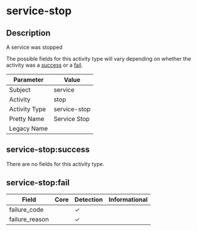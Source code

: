 service-stop
============

Description
-----------
A service was stopped

The possible fields for this activity type will vary depending on whether the activity was a [success](#service-stopsuccess) or a [fail](#service-stopfail).

| Parameter     | Value        |
| ------------- | ------------ |
| Subject       | service      |
| Activity      | stop         |
| Activity Type | service-stop |
| Pretty Name   | Service Stop |
| Legacy Name   |              |

service-stop:success
--------------------

There are no fields for this activity type.


service-stop:fail
-----------------

| Field          | Core | Detection | Informational |
| -------------- | ---- | --------- | ------------- |
| failure_code   |      | &#10003;  |               |
| failure_reason |      | &#10003;  |               |